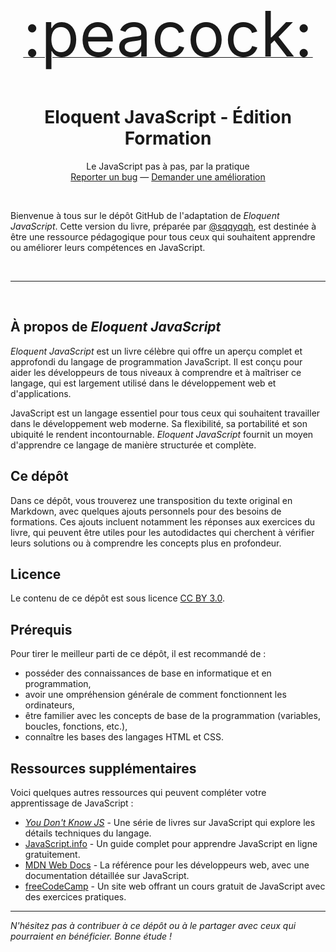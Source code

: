 <!-- LOGO -->
<br />
<div align="center">
  <a href="https://github.com/sqqyqqh/eloquentjs-md">
    <span style="font-size: 100px">:peacock:<span>
  </a>
<br/>
<br/>

<h1 align="center">Eloquent JavaScript - Édition Formation</h1>

  <p align="center">
    Le JavaScript pas à pas, par la pratique
    <br />
    <a href="https://github.com/sqqyqqh/eloquentjs-md/issues">Reporter un bug</a>
    —
    <a href="https://github.com/sqqyqqh/eloquentjs-md/issues">Demander une amélioration</a>
  </p>
</div>

<br/>

Bienvenue à tous sur le dépôt GitHub de l'adaptation de _Eloquent JavaScript_. Cette version du livre, préparée par [@sqqyqqh](https://github.com/sqqyqqh), est destinée à être une ressource pédagogique pour tous ceux qui souhaitent apprendre ou améliorer leurs compétences en JavaScript.

<br/>

----

<br/>

## À propos de _Eloquent JavaScript_

_Eloquent JavaScript_ est un livre célèbre qui offre un aperçu complet et approfondi du langage de programmation JavaScript. Il est conçu pour aider les développeurs de tous niveaux à comprendre et à maîtriser ce langage, qui est largement utilisé dans le développement web et d'applications.

JavaScript est un langage essentiel pour tous ceux qui souhaitent travailler dans le développement web moderne. Sa flexibilité, sa portabilité et son ubiquité le rendent incontournable. _Eloquent JavaScript_ fournit un moyen d'apprendre ce langage de manière structurée et complète.

## Ce dépôt

Dans ce dépôt, vous trouverez une transposition du texte original en Markdown, avec quelques ajouts personnels pour des besoins de formations. Ces ajouts incluent notamment les réponses aux exercices du livre, qui peuvent être utiles pour les autodidactes qui cherchent à vérifier leurs solutions ou à comprendre les concepts plus en profondeur.

## Licence

Le contenu de ce dépôt est sous licence [CC BY 3.0](https://creativecommons.org/licenses/by/3.0/).

## Prérequis

Pour tirer le meilleur parti de ce dépôt, il est recommandé de :
- posséder des connaissances de base en informatique et en programmation,
- avoir une ompréhension générale de comment fonctionnent les ordinateurs, 
- être familier avec les concepts de base de la programmation (variables, boucles, fonctions, etc.),
- connaître les bases des langages HTML et CSS.

## Ressources supplémentaires

Voici quelques autres ressources qui peuvent compléter votre apprentissage de JavaScript :

- [_You Don't Know JS_](https://www.amazon.fr/dp/B07FK9VBD7?binding=paperback) - Une série de livres sur JavaScript qui explore les détails techniques du langage.
- [JavaScript.info](https://javascript.info/) - Un guide complet pour apprendre JavaScript en ligne gratuitement.
- [MDN Web Docs](https://developer.mozilla.org/fr/docs/Web/JavaScript/Guide) - La référence pour les développeurs web, avec une documentation détaillée sur JavaScript.
- [freeCodeCamp](https://www.freecodecamp.org/learn/javascript-algorithms-and-data-structures/) - Un site web offrant un cours gratuit de JavaScript avec des exercices pratiques.

---

*N'hésitez pas à contribuer à ce dépôt ou à le partager avec ceux qui pourraient en bénéficier. Bonne étude !*
